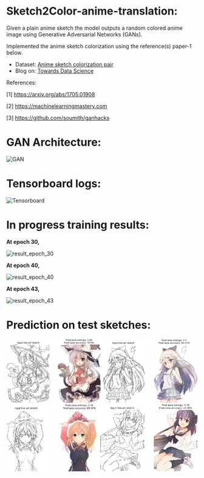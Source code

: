 # Sketch2Color-anime-translation:
Given a plain anime sketch the model outputs a random colored anime image using Generative Adversarial Networks (GANs).

Implemented the anime sketch colorization using the reference(s) paper-1 below.

* Dataset: [Anime sketch colorization pair](https://www.kaggle.com/ktaebum/anime-sketch-colorization-pair)
* Blog on: [Towards Data Science](https://towardsdatascience.com/sketch-to-color-anime-translation-using-generative-adversarial-networks-gans-8f4f69594aeb)

References:

[1] https://arxiv.org/abs/1705.01908

[2] https://machinelearningmastery.com

[3] https://github.com/soumith/ganhacks

# GAN Architecture:
![GAN](./Images/GAN.PNG)

# Tensorboard logs:
![Tensorboard](./Images/TensorboardLogs.png)

# In progress training results:
**At epoch 30,**

![result_epoch_30](./Images/Epoch30.PNG)

**At epoch 40,**

![result_epoch_40](./Images/Epoch40.PNG)

**At epoch 43,**

![result_epoch_43](./Images/Epoch43.PNG)

# Prediction on test sketches:
![Sample_1](./Images/Combined_1.png)
![Sample_2](./Images/Combined_2.png)
